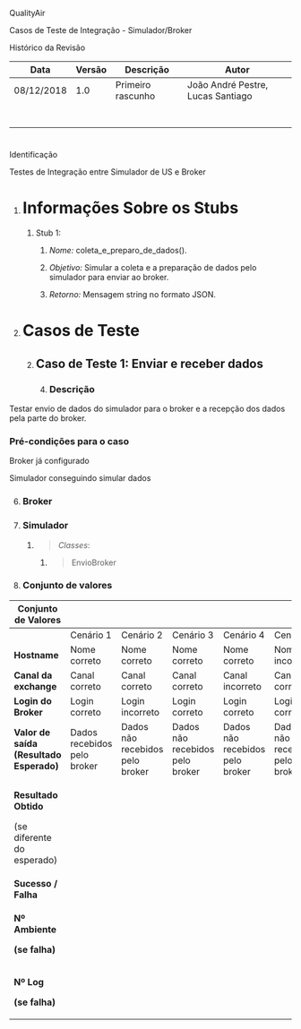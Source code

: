 QualityAir

Casos de Teste de Integração - Simulador/Broker

Histórico da
Revisão

| Data       | **Versão** | **Descrição**     | **Autor**                         |
| ---------- | ---------- | ----------------- | --------------------------------- |
| 08/12/2018 | 1.0        | Primeiro rascunho | João André Pestre, Lucas Santiago |
|            |            |                   |                                   |
|            |            |                   |                                   |
|            |            |                   |                                   |
|            |            |                   |                                   |
|            |            |                   |                                   |
|            |            |                   |                                   |
|            |            |                   |                                   |

#   
Identificação

Testes de Integração entre Simulador de US e Broker

1.  # Informações Sobre os Stubs 
    
    1.  Stub 1:
        
        1.  *Nome:* coleta\_e\_preparo\_de\_dados().
        
        2.  *Objetivo:* Simular a coleta e a preparação de dados pelo
            simulador para enviar ao broker.
        
        3.  *Retorno:* Mensagem string no formato JSON.

2.  # Casos de Teste
    
    2.  ## Caso de Teste 1: Enviar e receber dados
        
        4.  ### Descrição

Testar envio de dados do simulador para o broker e a recepção dos dados
pela parte do broker.

### Pré-condições para o caso

Broker já configurado

Simulador conseguindo simular dados

6.  ### Broker

7.  ### Simulador
    
    1.  > *Classes*:
        
        1.  > EnvioBroker

8.  ### Conjunto de valores

<table>
<thead>
<tr class="header">
<th><strong>Conjunto de Valores</strong></th>
<th></th>
<th></th>
<th></th>
<th></th>
<th></th>
</tr>
</thead>
<tbody>
<tr class="odd">
<td></td>
<td>Cenário 1</td>
<td>Cenário 2</td>
<td>Cenário 3</td>
<td>Cenário 4</td>
<td>Cenário 5</td>
</tr>
<tr class="even">
<td><strong>Hostname</strong></td>
<td>Nome correto</td>
<td>Nome correto</td>
<td>Nome correto</td>
<td>Nome correto</td>
<td>Nome incorreto</td>
</tr>
<tr class="odd">
<td><strong>Canal da exchange</strong></td>
<td>Canal correto</td>
<td>Canal correto</td>
<td>Canal correto</td>
<td>Canal incorreto</td>
<td>Canal correto</td>
</tr>
<tr class="even">
<td><strong>Login do Broker</strong></td>
<td>Login correto</td>
<td>Login incorreto</td>
<td>Login correto</td>
<td>Login correto</td>
<td>Login correto</td>
</tr>
<tr class="odd">
<td><strong>Valor de saída (Resultado Esperado)</strong></td>
<td>Dados recebidos pelo broker</td>
<td>Dados não recebidos pelo broker</td>
<td>Dados não recebidos pelo broker</td>
<td>Dados não recebidos pelo broker</td>
<td>Dados não recebidos pelo broker</td>
</tr>
<tr class="even">
<td><p><strong>Resultado Obtido</strong></p>
<p>(se diferente do esperado)</p></td>
<td></td>
<td></td>
<td></td>
<td></td>
<td></td>
</tr>
<tr class="odd">
<td><strong>Sucesso / Falha</strong></td>
<td></td>
<td></td>
<td></td>
<td></td>
<td></td>
</tr>
<tr class="even">
<td><p><strong>Nº Ambiente </strong></p>
<p><strong>(se falha)</strong></p></td>
<td></td>
<td></td>
<td></td>
<td></td>
<td></td>
</tr>
<tr class="odd">
<td><p><strong>Nº Log </strong></p>
<p><strong>(se falha)</strong></p></td>
<td></td>
<td></td>
<td></td>
<td></td>
<td></td>
</tr>
</tbody>
</table>
